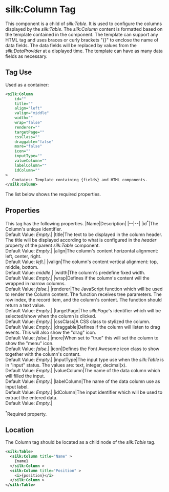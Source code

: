 # silk:Column Tag
This component is a child of *silk:Table*. It is used to configure the columns displayed by the *silk:Table*. The *silk:Column* content is formatted based on the template contained in the component. The template can support any HTML tag and uses braces or curly brackets "{}" to enclose the name of data fields. The data fields will be replaced by values from the *silk:DataProvider* at a displayed time. The template can have as many data fields as necessary.

## Tag Use
Used as a container:
```xml
<silk:Column
    id=""
    title=""
    align="left"
    valign="middle"
    width=""
    wrap="false"
    renderer=""
    targetPage=""
    cssClass=""
    draggable="false"
    more="false"
    icon=""
    inputType=""
    valueColumn=""
    labelColumn=""
    idColumn=""
>
   Contains: Template containing {fields} and HTML components.
</silk:Column>
```
The list below shows the required properties.

## Properties
This tag has the following properties.
|Name|Description|
|--|--|
|id<sup>*</sup>|The Column's unique identifier.<br>Default Value: *Empty*.|
|title|The text to be displayed in the column header. The title will be displayed according to what is configured in the *header* property of the parent *silk:Table* component.<br>Default Value: *Empty*.|
|align|The column's content horizontal alignment: left, center, right.<br>Default Value: *left*.|
|valign|The column's content vertical alignment: top, middle, bottom.<br>Default Value: *middle*.|
|width|The column's predefine fixed width.<br>Default Value: *Empty*.|
|wrap|Defines if the column's content will the wrapped in narrow columns.<br>Default Value: *false*.|
|renderer|The JavaScript function which will be used to render the Column content. The function receives tree parameters. The row index, the record item, and the column's content. The function should return a text value.<br>Default Value: *Empty*.|
|targetPage|The *silk:Page*'s identifier which will be selected/show when the column is clicked.<br>Default Value: *Empty*.|
|cssClass|A CSS class to stylized the column.<br>Default Value: *Empty*.|
|draggable|Defines if the column will listen to drag events. This will also show the "drag" icon.<br>Default Value: *false*.|
|more|When set to "true" this will set the column to show the "menu" icon.<br>Default Value: *false*.|
|icon|Defines the Font Awesome icon class to show together with the column's content.<br>Default Value: *Empty*.|
|inputType|The input type use when the *silk:Table* is in "input" status. The values are: text, integer, decimal(x).<br>Default Value: *Empty*.|
|valueColumn|The name of the data column which will filled the input.<br>Default Value: *Empty*.|
|labelColumn|The name of the data column use as input label.<br>Default Value: *Empty*.|
|idColumn|The input identifier which will be used to extract the entered data.<br>Default Value: *Empty*.|

<sup>*</sup>Required property.

## Location
The Column tag should be located as a child node of the *silk:Table* tag.
```xml
<silk:Table>
  <silk:Column title="Name" >
    {name}
  </silk:Column >
  <silk:Column title="Position" >
    <i>{position}</i>
  </silk:Column >
</silk:Table>
```
